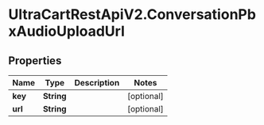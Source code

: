 # UltraCartRestApiV2.ConversationPbxAudioUploadUrl

## Properties

Name | Type | Description | Notes
------------ | ------------- | ------------- | -------------
**key** | **String** |  | [optional] 
**url** | **String** |  | [optional] 


